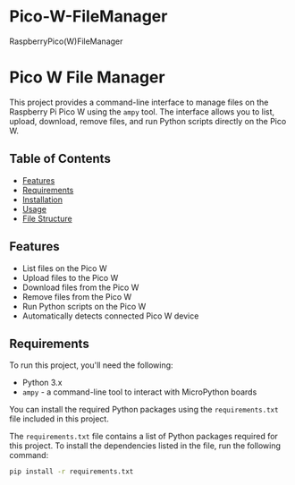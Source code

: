 # Pico-W-FileManager
RaspberryPico(W)FileManager

# Pico W File Manager

This project provides a command-line interface to manage files on the Raspberry Pi Pico W using the `ampy` tool. The interface allows you to list, upload, download, remove files, and run Python scripts directly on the Pico W.

## Table of Contents

- [Features](#features)
- [Requirements](#requirements)
- [Installation](#installation)
- [Usage](#usage)
- [File Structure](#file-structure)

## Features

- List files on the Pico W
- Upload files to the Pico W
- Download files from the Pico W
- Remove files from the Pico W
- Run Python scripts on the Pico W
- Automatically detects connected Pico W device

## Requirements

To run this project, you'll need the following:

- Python 3.x
- `ampy` - a command-line tool to interact with MicroPython boards

You can install the required Python packages using the `requirements.txt` file included in this project.

The `requirements.txt` file contains a list of Python packages required for this project. To install the dependencies listed in the file, run the following command:

```bash
pip install -r requirements.txt

